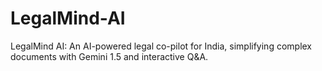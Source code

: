 # LegalMind-AI
LegalMind AI: An AI-powered legal co-pilot for India, simplifying complex documents with Gemini 1.5 and interactive Q&amp;A.
